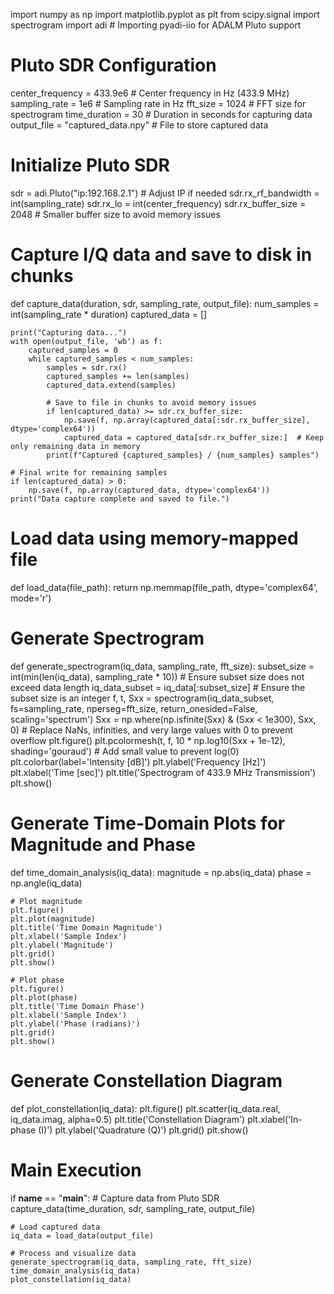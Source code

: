 import numpy as np
import matplotlib.pyplot as plt
from scipy.signal import spectrogram
import adi  # Importing pyadi-iio for ADALM Pluto support

# Pluto SDR Configuration
center_frequency = 433.9e6  # Center frequency in Hz (433.9 MHz)
sampling_rate = 1e6         # Sampling rate in Hz
fft_size = 1024             # FFT size for spectrogram
time_duration = 30          # Duration in seconds for capturing data
output_file = "captured_data.npy"  # File to store captured data

# Initialize Pluto SDR
sdr = adi.Pluto("ip:192.168.2.1")  # Adjust IP if needed
sdr.rx_rf_bandwidth = int(sampling_rate)
sdr.rx_lo = int(center_frequency)
sdr.rx_buffer_size = 2048  # Smaller buffer size to avoid memory issues

# Capture I/Q data and save to disk in chunks
def capture_data(duration, sdr, sampling_rate, output_file):
    num_samples = int(sampling_rate * duration)
    captured_data = []

    print("Capturing data...")
    with open(output_file, 'wb') as f:
        captured_samples = 0
        while captured_samples < num_samples:
            samples = sdr.rx()
            captured_samples += len(samples)
            captured_data.extend(samples)
            
            # Save to file in chunks to avoid memory issues
            if len(captured_data) >= sdr.rx_buffer_size:
                np.save(f, np.array(captured_data[:sdr.rx_buffer_size], dtype='complex64'))
                captured_data = captured_data[sdr.rx_buffer_size:]  # Keep only remaining data in memory
            print(f"Captured {captured_samples} / {num_samples} samples")
    
    # Final write for remaining samples
    if len(captured_data) > 0:
        np.save(f, np.array(captured_data, dtype='complex64'))
    print("Data capture complete and saved to file.")

# Load data using memory-mapped file
def load_data(file_path):
    return np.memmap(file_path, dtype='complex64', mode='r')

# Generate Spectrogram
def generate_spectrogram(iq_data, sampling_rate, fft_size):
    subset_size = int(min(len(iq_data), sampling_rate * 10))  # Ensure subset size does not exceed data length
    iq_data_subset = iq_data[:subset_size]  # Ensure the subset size is an integer
    f, t, Sxx = spectrogram(iq_data_subset, fs=sampling_rate, nperseg=fft_size, return_onesided=False, scaling='spectrum')
    Sxx = np.where(np.isfinite(Sxx) & (Sxx < 1e300), Sxx, 0)  # Replace NaNs, infinities, and very large values with 0 to prevent overflow
    plt.figure()
    plt.pcolormesh(t, f, 10 * np.log10(Sxx + 1e-12), shading='gouraud')  # Add small value to prevent log(0)
    plt.colorbar(label='Intensity [dB]')
    plt.ylabel('Frequency [Hz]')
    plt.xlabel('Time [sec]')
    plt.title('Spectrogram of 433.9 MHz Transmission')
    plt.show()

# Generate Time-Domain Plots for Magnitude and Phase
def time_domain_analysis(iq_data):
    magnitude = np.abs(iq_data)
    phase = np.angle(iq_data)
    
    # Plot magnitude
    plt.figure()
    plt.plot(magnitude)
    plt.title('Time Domain Magnitude')
    plt.xlabel('Sample Index')
    plt.ylabel('Magnitude')
    plt.grid()
    plt.show()
    
    # Plot phase
    plt.figure()
    plt.plot(phase)
    plt.title('Time Domain Phase')
    plt.xlabel('Sample Index')
    plt.ylabel('Phase (radians)')
    plt.grid()
    plt.show()

# Generate Constellation Diagram
def plot_constellation(iq_data):
    plt.figure()
    plt.scatter(iq_data.real, iq_data.imag, alpha=0.5)
    plt.title('Constellation Diagram')
    plt.xlabel('In-phase (I)')
    plt.ylabel('Quadrature (Q)')
    plt.grid()
    plt.show()

# Main Execution
if __name__ == "__main__":
    # Capture data from Pluto SDR
    capture_data(time_duration, sdr, sampling_rate, output_file)
    
    # Load captured data
    iq_data = load_data(output_file)
    
    # Process and visualize data
    generate_spectrogram(iq_data, sampling_rate, fft_size)
    time_domain_analysis(iq_data)
    plot_constellation(iq_data)

